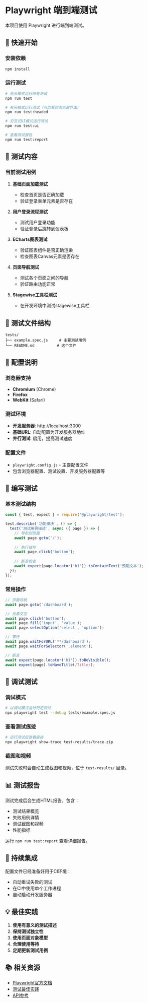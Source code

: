 # Playwright 端到端测试

本项目使用 Playwright 进行端到端测试。

## 🚀 快速开始

### 安装依赖
```bash
npm install
```

### 运行测试
```bash
# 无头模式运行所有测试
npm run test

# 有头模式运行测试（可以看到浏览器界面）
npm run test:headed

# 交互式UI模式运行测试
npm run test:ui

# 查看测试报告
npm run test:report
```

## 🧪 测试内容

### 当前测试用例

1. **基础页面加载测试**
   - 检查首页是否正确加载
   - 验证登录表单元素是否存在

2. **用户登录流程测试**
   - 测试用户登录功能
   - 验证登录后跳转到仪表板

3. **ECharts图表测试**
   - 验证图表组件是否正确渲染
   - 检查图表Canvas元素是否存在

4. **页面导航测试**
   - 测试各个页面之间的导航
   - 验证路由功能正常

5. **Stagewise工具栏测试**
   - 在开发环境中测试stagewise工具栏

## 📁 测试文件结构

```
tests/
├── example.spec.js     # 主要测试用例
└── README.md          # 这个文件
```

## 🔧 配置说明

### 浏览器支持
- **Chromium** (Chrome)
- **Firefox** 
- **WebKit** (Safari)

### 测试环境
- **开发服务器**: http://localhost:3000
- **基础URL**: 自动配置为开发服务器地址
- **并行测试**: 启用，提高测试速度

### 配置文件
- `playwright.config.js` - 主要配置文件
- 包含浏览器配置、测试设置、开发服务器配置等

## 📝 编写测试

### 基本测试结构
```javascript
const { test, expect } = require('@playwright/test');

test.describe('功能模块', () => {
  test('测试用例描述', async ({ page }) => {
    // 导航到页面
    await page.goto('/');
    
    // 执行操作
    await page.click('button');
    
    // 断言检查
    await expect(page.locator('h1')).toContainText('预期文本');
  });
});
```

### 常用操作
```javascript
// 页面导航
await page.goto('/dashboard');

// 元素交互
await page.click('button');
await page.fill('input', 'value');
await page.selectOption('select', 'option');

// 等待
await page.waitForURL('**/dashboard');
await page.waitForSelector('.element');

// 断言
await expect(page.locator('h1')).toBeVisible();
await expect(page).toHaveTitle(/Title/);
```

## 🐛 调试测试

### 调试模式
```bash
# 以调试模式运行特定测试
npx playwright test --debug tests/example.spec.js
```

### 查看测试痕迹
```bash
# 运行测试后查看痕迹
npx playwright show-trace test-results/trace.zip
```

### 截图和视频
测试失败时会自动生成截图和视频，位于 `test-results/` 目录。

## 📊 测试报告

测试完成后会生成HTML报告，包含：
- 测试结果概览
- 失败用例详情
- 测试截图和视频
- 性能指标

运行 `npm run test:report` 查看详细报告。

## 🔄 持续集成

配置文件已经准备好用于CI环境：
- 自动重试失败的测试
- 在CI中使用单个工作进程
- 自动启动开发服务器

## 💡 最佳实践

1. **使用有意义的测试描述**
2. **保持测试独立性**
3. **使用页面对象模型**
4. **合理使用等待**
5. **定期更新测试用例**

## 📚 相关资源

- [Playwright官方文档](https://playwright.dev/)
- [测试最佳实践](https://playwright.dev/docs/best-practices)
- [API参考](https://playwright.dev/docs/api/class-test) 